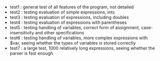 - test1 : general test of all features of the program, not detailed
- test2 : testing evaluation of simple expressions, ints
- test3 : testing evaluation of expressions, including doubles
- test4 : testing evaluation of expressions with parentheses 
- test5 : testing handling of variables, correct form of assignment, case-insensitivity and other specifications
- test6 : testing handling of variables, more complex expressions with $var, seeing whether the types of variables is stored correctly
- test7 : a large test, 1000 relatively long expressions, seeing whether the parser is fast enough
